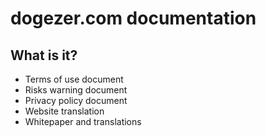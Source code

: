 # dogezer.com documentation
## What is it?
- Terms of use document
- Risks warning document 
- Privacy policy document
- Website translation
- Whitepaper and translations
